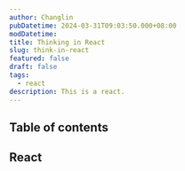 ```yaml
---
author: Changlin
pubDatetime: 2024-03-31T09:03:50.000+08:00
modDatetime:
title: Thinking in React
slug: think-in-react
featured: false
draft: false
tags:
  - react
description: This is a react.
---
```


## Table of contents

## React
